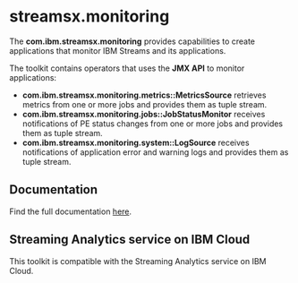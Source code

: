 # streamsx.monitoring

The **com.ibm.streamsx.monitoring** provides capabilities to create applications that monitor IBM Streams and its applications. 

The toolkit contains operators that uses the **JMX API** to monitor applications:
* **com.ibm.streamsx.monitoring.metrics::MetricsSource** retrieves metrics from one or more jobs and provides them as tuple stream.
* **com.ibm.streamsx.monitoring.jobs::JobStatusMonitor** receives notifications of PE status changes from one or more jobs and provides them as tuple stream.
* **com.ibm.streamsx.monitoring.system::LogSource** receives notifications of application error and warning logs and provides them as tuple stream.

## Documentation

Find the full documentation [here](https://ibmstreams.github.io/streamsx.monitoring/).

## Streaming Analytics service on IBM Cloud

This toolkit is compatible with the Streaming Analytics service on IBM Cloud.


